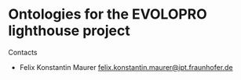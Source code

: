 # Ontologies for the EVOLOPRO lighthouse project

Contacts
* Felix Konstantin Maurer <felix.konstantin.maurer@ipt.fraunhofer.de>